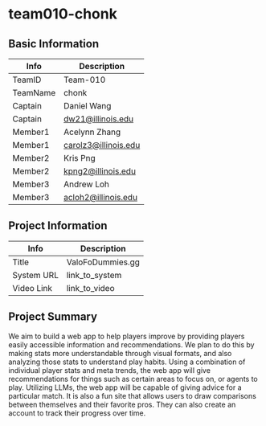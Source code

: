 # team010-chonk

## Basic Information

|   Info      |        Description     |
| ----------- | ---------------------- |
| TeamID      | Team-010               |
| TeamName    | chonk                  |
| Captain     | Daniel Wang            |
| Captain     | dw21@illinois.edu      |
| Member1     | Acelynn Zhang          |
| Member1     | carolz3@illinois.edu   |
| Member2     | Kris Png               |
| Member2     | kpng2@illinois.edu     |
| Member3     | Andrew Loh             |
| Member3     | acloh2@illinois.edu    |

## Project Information

|   Info      |        Description     |
| ----------- | ---------------------- |
| Title       | ValoFoDummies.gg       |
| System URL  | link_to_system         |
| Video Link  | link_to_video          |

## Project Summary

We aim to build a web app to help players improve by providing players easily accessible information and recommendations. We plan to do this by making stats more understandable through visual formats, and also analyzing those stats to understand play habits. Using a combination of individual player stats and meta trends, the web app wilI give recommendations for things such as certain areas to focus on, or agents to play. Utilizing LLMs, the web app will be capable of giving advice for a particular match. It is also a fun site that allows users to draw comparisons between themselves and their favorite pros. They can also create an account to track their progress over time.
